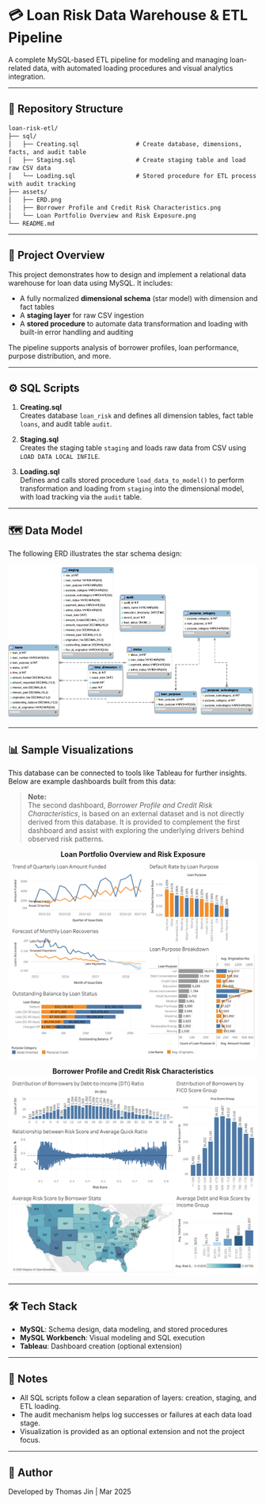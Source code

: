 # 💳 Loan Risk Data Warehouse & ETL Pipeline

A complete MySQL-based ETL pipeline for modeling and managing loan-related data, with automated loading procedures and visual analytics integration.

---

## 📁 Repository Structure

```
loan-risk-etl/
├── sql/
│   ├── Creating.sql                # Create database, dimensions, facts, and audit table
│   ├── Staging.sql                 # Create staging table and load raw CSV data
│   └── Loading.sql                 # Stored procedure for ETL process with audit tracking
├── assets/
│   ├── ERD.png
│   ├── Borrower Profile and Credit Risk Characteristics.png
│   └── Loan Portfolio Overview and Risk Exposure.png
└── README.md
```

---

## 🧱 Project Overview

This project demonstrates how to design and implement a relational data warehouse for loan data using MySQL. It includes:

- A fully normalized **dimensional schema** (star model) with dimension and fact tables  
- A **staging layer** for raw CSV ingestion  
- A **stored procedure** to automate data transformation and loading with built-in error handling and auditing  

The pipeline supports analysis of borrower profiles, loan performance, purpose distribution, and more.

---

## ⚙️ SQL Scripts

1. **Creating.sql**  
   Creates database `loan_risk` and defines all dimension tables, fact table `loans`, and audit table `audit`.

2. **Staging.sql**  
   Creates the staging table `staging` and loads raw data from CSV using `LOAD DATA LOCAL INFILE`.

3. **Loading.sql**  
   Defines and calls stored procedure `load_data_to_model()` to perform transformation and loading from `staging` into the dimensional model, with load tracking via the `audit` table.

---

## 🗺️ Data Model

The following ERD illustrates the star schema design:

![ERD](Assets/ERD.png)

---

## 📊 Sample Visualizations

This database can be connected to tools like Tableau for further insights. Below are example dashboards built from this data:

> **Note:**  
> The second dashboard, *Borrower Profile and Credit Risk Characteristics*, is based on an external dataset and is not directly derived from this database. It is provided to complement the first dashboard and assist with exploring the underlying drivers behind observed risk patterns.

<p align="center">
  <strong>Loan Portfolio Overview and Risk Exposure</strong><br>
  <img src="Assets/Loan Portfolio Overview and Risk Exposure.png" width="600"/>
</p>

<p align="center">
  <strong>Borrower Profile and Credit Risk Characteristics</strong><br>
  <img src="Assets/Borrower Profile and Credit Risk Characteristics.png" width="600"/>
</p>

---

## 🛠️ Tech Stack

- **MySQL**: Schema design, data modeling, and stored procedures  
- **MySQL Workbench**: Visual modeling and SQL execution  
- **Tableau**: Dashboard creation (optional extension)

---

## 📌 Notes

- All SQL scripts follow a clean separation of layers: creation, staging, and ETL loading.  
- The audit mechanism helps log successes or failures at each data load stage.  
- Visualization is provided as an optional extension and not the project focus.

---

## 🔗 Author

Developed by Thomas Jin | Mar 2025
